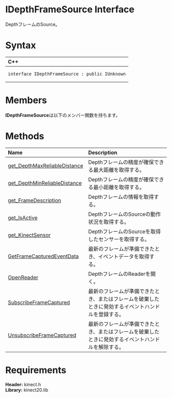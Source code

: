 IDepthFrameSource Interface  
===========================  

DepthフレームのSource。 <span id="syntaxSection"></span>

Syntax  
======  

<table>
<colgroup>
<col width="100%" />
</colgroup>
<thead>
<tr class="header">
<th align="left">C++</th>
</tr>
</thead>
<tbody>
<tr class="odd">
<td align="left"><pre><code>interface IDepthFrameSource : public IUnknown</code></pre></td>
</tr>
</tbody>
</table>

<span id="classMembersSection"></span>

Members  
=======  

**IDepthFrameSource**は以下のメンバー関数を持ちます。  

<span id="publicmethodsSection"></span>

Methods  
=======  

<table>
<colgroup>
<col width="30%" />
<col width="60%" />
</colgroup>
<thead>
<tr class="header">
<th align="left">Name</th>
<th align="left">Description</th>
</tr>
</thead>
<tbody>
<tr class="odd">
<td align="left"><a href="IDepthFrameSource_Interface/Methods/get_DepthMaxReliableDistance.md">get_DepthMaxReliableDistance</a></td>
<td align="left">Depthフレームの精度が確保できる最大距離を取得する。</td>
</tr>
<tr class="even">
<td align="left"><a href="IDepthFrameSource_Interface/Methods/get_DepthMinReliableDistance.md">get_DepthMinReliableDistance</a></td>
<td align="left">Depthフレームの精度が確保できる最小距離を取得する。</td>
</tr>
<tr class="odd">
<td align="left"><a href="IDepthFrameSource_Interface/Methods/get_FrameDescription_Method.md">get_FrameDescription</a></td>
<td align="left">Depthフレームの情報を取得する。</td>
</tr>
<tr class="even">
<td align="left"><a href="IDepthFrameSource_Interface/Methods/get_IsActive_Method.md">get_IsActive</a></td>
<td align="left">DepthフレームのSourceの動作状況を取得する。</td>
</tr>
<tr class="odd">
<td align="left"><a href="IDepthFrameSource_Interface/Methods/get_KinectSensor_Method.md">get_KinectSensor</a></td>
<td align="left">DepthフレームのSourceを取得したセンサーを取得する。</td>
</tr>
<tr class="even">
<td align="left"><a href="IDepthFrameSource_Interface/Methods/GetFrameCapturedEventData.md">GetFrameCapturedEventData</a></td>
<td align="left">最新のフレームが準備できたとき、イベントデータを取得する。</td>
</tr>
<tr class="odd">
<td align="left"><a href="IDepthFrameSource_Interface/Methods/OpenReader_Method.md">OpenReader</a></td>
<td align="left">DepthフレームのReaderを開く。</td>
</tr>
<tr class="even">
<td align="left"><a href="IDepthFrameSource_Interface/Methods/SubscribeFrameCaptured.md">SubscribeFrameCaptured</a></td>
<td align="left">最新のフレームが準備できたとき、またはフレームを破棄したときに発効するイベントハンドルを登録する。</td>
</tr>
<tr class="odd">
<td align="left"><a href="IDepthFrameSource_Interface/Methods/UnsubscribeFrameCaptured.md">UnsubscribeFrameCaptured</a></td>
<td align="left">最新のフレームが準備できたとき、またはフレームを破棄したときに発効するイベントハンドルを解除する。</td>
</tr>
</tbody>
</table>

<span id="requirements"></span>

Requirements  
============  

**Header:** kinect.h  
**Library:** kinect20.lib  



<!--Please do not edit the data in the comment block below.-->
<!--
TOCTitle : IDepthFrameSource Interface
RLTitle : IDepthFrameSource Interface
KeywordK : IDepthFrameSource interface, about
HelpPriority : 2
TopicType : apiref
KeywordF : IDepthFrameSource
KeywordF : Microsoft.Kinect.kinect.IDepthFrameSource
KeywordA : T:Microsoft.Kinect.kinect.IDepthFrameSource
AssetID : T:Microsoft.Kinect.kinect.IDepthFrameSource
Locale : en-us
CommunityContent : 1
APIType : Managed
APILocation : 
APIName : Microsoft.Kinect.kinect.IDepthFrameSource
TargetOS : Windows
TopicType : kbSyntax
DevLang : C++
DocSet : K4Wv2
ProjType : K4Wv2Proj
Technology : Kinect for Windows
Product : Kinect for Windows SDK v2
productversion : 20
-->
